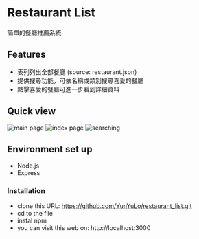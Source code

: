 # Restaurant List
簡單的餐廳推薦系統

## Features
- 表列列出全部餐廳 (source: restaurant.json)
- 提供搜尋功能，可依名稱或類別搜尋喜愛的餐廳
- 點擊喜愛的餐廳可進一步看到詳細資料

## Quick view

![main page]()
![index page]()
![searching]()

## Environment set up
- Node.js
- Express

### Installation
- clone this URL: https://github.com/YunYuLo/restaurant_list.git
- cd to the file
- instal npm 
- you can visit this web on: http://localhost:3000
